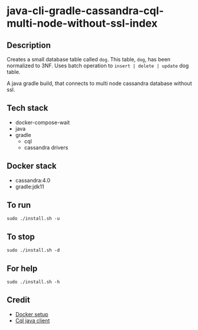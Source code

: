 # java-cli-gradle-cassandra-cql-multi-node-without-ssl-index

## Description
Creates a small database table
called `dog`. This table, `dog`, has been normalized to 3NF. Uses batch operation to `insert | delete | update` dog table.

A java gradle build, that connects to multi node
cassandra database without ssl.

## Tech stack
- docker-compose-wait
- java
- gradle
  - cql
  - cassandra drivers

## Docker stack
- cassandra:4.0
- gradle:jdk11

## To run
`sudo ./install.sh -u`

## To stop
`sudo ./install.sh -d`

## For help
`sudo ./install.sh -h`

## Credit
- [Docker setup](https://2much2learn.com/setting-up-cassandra-with-docker/)
- [Cql java client](https://github.com/eugenp/tutorials/tree/master/persistence-modules/java-cassandra)
